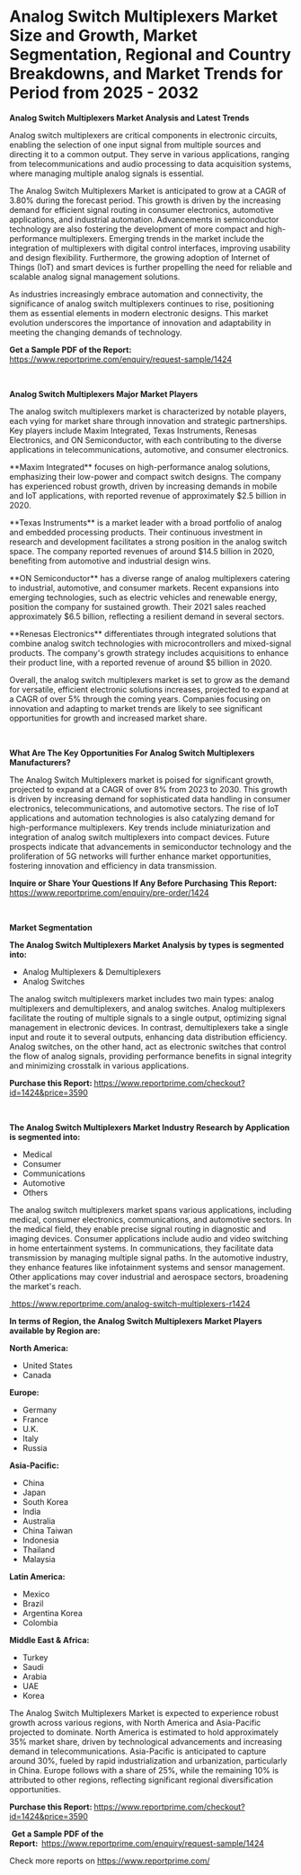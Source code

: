 <p><h1>Analog Switch Multiplexers Market Size and Growth, Market Segmentation, Regional and Country Breakdowns, and Market Trends for Period from 2025 -  2032</h1></p><p><strong>Analog Switch Multiplexers Market Analysis and Latest Trends</strong></p>
<p><p>Analog switch multiplexers are critical components in electronic circuits, enabling the selection of one input signal from multiple sources and directing it to a common output. They serve in various applications, ranging from telecommunications and audio processing to data acquisition systems, where managing multiple analog signals is essential.</p><p>The Analog Switch Multiplexers Market is anticipated to grow at a CAGR of 3.80% during the forecast period. This growth is driven by the increasing demand for efficient signal routing in consumer electronics, automotive applications, and industrial automation. Advancements in semiconductor technology are also fostering the development of more compact and high-performance multiplexers. Emerging trends in the market include the integration of multiplexers with digital control interfaces, improving usability and design flexibility. Furthermore, the growing adoption of Internet of Things (IoT) and smart devices is further propelling the need for reliable and scalable analog signal management solutions.</p><p>As industries increasingly embrace automation and connectivity, the significance of analog switch multiplexers continues to rise, positioning them as essential elements in modern electronic designs. This market evolution underscores the importance of innovation and adaptability in meeting the changing demands of technology.</p></p>
<p><strong>Get a Sample PDF of the Report:&nbsp;</strong> <a href="https://www.reportprime.com/enquiry/request-sample/1424?utm_campaign=2727&utm_medium=2&utm_source=Github&utm_content=ia&utm_term=18032025&utm_id=analog-switch-multiplexers">https://www.reportprime.com/enquiry/request-sample/1424</a></p>
<p>&nbsp;</p>
<p><strong>Analog Switch Multiplexers Major Market Players</strong></p>
<p><p>The analog switch multiplexers market is characterized by notable players, each vying for market share through innovation and strategic partnerships. Key players include Maxim Integrated, Texas Instruments, Renesas Electronics, and ON Semiconductor, with each contributing to the diverse applications in telecommunications, automotive, and consumer electronics.</p><p>**Maxim Integrated** focuses on high-performance analog solutions, emphasizing their low-power and compact switch designs. The company has experienced robust growth, driven by increasing demands in mobile and IoT applications, with reported revenue of approximately $2.5 billion in 2020. </p><p>**Texas Instruments** is a market leader with a broad portfolio of analog and embedded processing products. Their continuous investment in research and development facilitates a strong position in the analog switch space. The company reported revenues of around $14.5 billion in 2020, benefiting from automotive and industrial design wins.</p><p>**ON Semiconductor** has a diverse range of analog multiplexers catering to industrial, automotive, and consumer markets. Recent expansions into emerging technologies, such as electric vehicles and renewable energy, position the company for sustained growth. Their 2021 sales reached approximately $6.5 billion, reflecting a resilient demand in several sectors.</p><p>**Renesas Electronics** differentiates through integrated solutions that combine analog switch technologies with microcontrollers and mixed-signal products. The company's growth strategy includes acquisitions to enhance their product line, with a reported revenue of around $5 billion in 2020.</p><p>Overall, the analog switch multiplexers market is set to grow as the demand for versatile, efficient electronic solutions increases, projected to expand at a CAGR of over 5% through the coming years. Companies focusing on innovation and adapting to market trends are likely to see significant opportunities for growth and increased market share.</p></p>
<p>&nbsp;</p>
<p><strong>What Are The Key Opportunities For Analog Switch Multiplexers Manufacturers?</strong></p>
<p><p>The Analog Switch Multiplexers market is poised for significant growth, projected to expand at a CAGR of over 8% from 2023 to 2030. This growth is driven by increasing demand for sophisticated data handling in consumer electronics, telecommunications, and automotive sectors. The rise of IoT applications and automation technologies is also catalyzing demand for high-performance multiplexers. Key trends include miniaturization and integration of analog switch multiplexers into compact devices. Future prospects indicate that advancements in semiconductor technology and the proliferation of 5G networks will further enhance market opportunities, fostering innovation and efficiency in data transmission.</p></p>
<p><strong>Inquire or Share Your Questions If Any Before Purchasing This Report:</strong> <a href="https://www.reportprime.com/enquiry/pre-order/1424?utm_campaign=2727&utm_medium=2&utm_source=Github&utm_content=ia&utm_term=18032025&utm_id=analog-switch-multiplexers">https://www.reportprime.com/enquiry/pre-order/1424</a></p>
<p>&nbsp;</p>
<p><strong>Market Segmentation</strong></p>
<p><strong>The Analog Switch Multiplexers Market Analysis by types is segmented into:</strong></p>
<p><ul><li>Analog Multiplexers & Demultiplexers</li><li>Analog Switches</li></ul></p>
<p><p>The analog switch multiplexers market includes two main types: analog multiplexers and demultiplexers, and analog switches. Analog multiplexers facilitate the routing of multiple signals to a single output, optimizing signal management in electronic devices. In contrast, demultiplexers take a single input and route it to several outputs, enhancing data distribution efficiency. Analog switches, on the other hand, act as electronic switches that control the flow of analog signals, providing performance benefits in signal integrity and minimizing crosstalk in various applications.</p></p>
<p><strong>Purchase this Report:&nbsp;</strong><a href="https://www.reportprime.com/checkout?id=1424&price=3590&utm_campaign=2727&utm_medium=2&utm_source=Github&utm_content=ia&utm_term=18032025&utm_id=analog-switch-multiplexers">https://www.reportprime.com/checkout?id=1424&price=3590</a></p>
<p>&nbsp;</p>
<p><strong>The Analog Switch Multiplexers Market Industry Research by Application is segmented into:</strong></p>
<p><ul><li>Medical</li><li>Consumer</li><li>Communications</li><li>Automotive</li><li>Others</li></ul></p>
<p><p>The analog switch multiplexers market spans various applications, including medical, consumer electronics, communications, and automotive sectors. In the medical field, they enable precise signal routing in diagnostic and imaging devices. Consumer applications include audio and video switching in home entertainment systems. In communications, they facilitate data transmission by managing multiple signal paths. In the automotive industry, they enhance features like infotainment systems and sensor management. Other applications may cover industrial and aerospace sectors, broadening the market's reach.</p></p>
<p><a href="https://www.reportprime.com/analog-switch-multiplexers-r1424?utm_campaign=2727&utm_medium=2&utm_source=Github&utm_content=ia&utm_term=18032025&utm_id=analog-switch-multiplexers">&nbsp;https://www.reportprime.com/analog-switch-multiplexers-r1424</a></p>
<p><strong>In terms of Region, the Analog Switch Multiplexers Market Players available by Region are:</strong></p>
<p>
    <p> <strong> North America: </strong>
        <ul>
            <li>United States</li>
            <li>Canada</li>
        </ul>
        </p> 
    <p> <strong> Europe: </strong>
        <ul>
            <li>Germany</li>
            <li>France</li>
            <li>U.K.</li>
            <li>Italy</li>
            <li>Russia</li>
        </ul>
        </p> 
    <p> <strong> Asia-Pacific: </strong>
        <ul>
            <li>China</li>
            <li>Japan</li>
            <li>South Korea</li>
            <li>India</li>
            <li>Australia</li>
            <li>China Taiwan</li>
            <li>Indonesia</li>
            <li>Thailand</li>
            <li>Malaysia</li>
        </ul>
        </p> 
    <p> <strong> Latin America: </strong>
        <ul>
            <li>Mexico</li>
            <li>Brazil</li>
            <li>Argentina Korea</li>
            <li>Colombia</li>
        </ul>
        </p> 
    <p> <strong> Middle East & Africa: </strong>
        <ul>
            <li>Turkey</li>
            <li>Saudi</li>
            <li>Arabia</li>
            <li>UAE</li>
            <li>Korea</li>
        </ul>
    </p>
    </p>
<p><p>The Analog Switch Multiplexers Market is expected to experience robust growth across various regions, with North America and Asia-Pacific projected to dominate. North America is estimated to hold approximately 35% market share, driven by technological advancements and increasing demand in telecommunications. Asia-Pacific is anticipated to capture around 30%, fueled by rapid industrialization and urbanization, particularly in China. Europe follows with a share of 25%, while the remaining 10% is attributed to other regions, reflecting significant regional diversification opportunities.</p></p>
<p><strong>Purchase this Report: </strong><a href="https://www.reportprime.com/checkout?id=1424&price=3590&utm_campaign=2727&utm_medium=2&utm_source=Github&utm_content=ia&utm_term=18032025&utm_id=analog-switch-multiplexers">https://www.reportprime.com/checkout?id=1424&price=3590</a></p>
<p>&nbsp;<strong>Get a Sample PDF of the Report:&nbsp;&nbsp;</strong><a href="https://www.reportprime.com/enquiry/request-sample/1424?utm_campaign=2727&utm_medium=2&utm_source=Github&utm_content=ia&utm_term=18032025&utm_id=analog-switch-multiplexers">https://www.reportprime.com/enquiry/request-sample/1424</a></p>
<p><strong></strong></p>
<p>Check more reports on <a href="https://www.reportprime.com/?utm_campaign=2727&utm_medium=2&utm_source=Github&utm_content=ia&utm_term=18032025&utm_id=analog-switch-multiplexers">https://www.reportprime.com/</a></p>